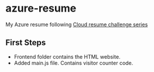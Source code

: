 # azure-resume
My Azure resume following [Cloud resume challenge series](https://www.youtube.com/watch?v=ieYrBWmkfno&t=258s)
## First Steps
- Frontend folder contains the HTML website.
- Added main.js file. Contains visitor counter code.

